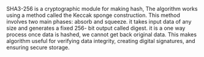 SHA3-256 is a cryptographic module for making hash, The algorithm works
using a method called the Keccak sponge construction. This method involves two main
phases: absorb and squeeze. it takes input data of any size and generates a fixed 256-
bit output called digest. it is a one way process once data is hashed, we cannot get back
original data. This makes algorithm useful for verifying data integrity, creating digital
signatures, and ensuring secure storage.
